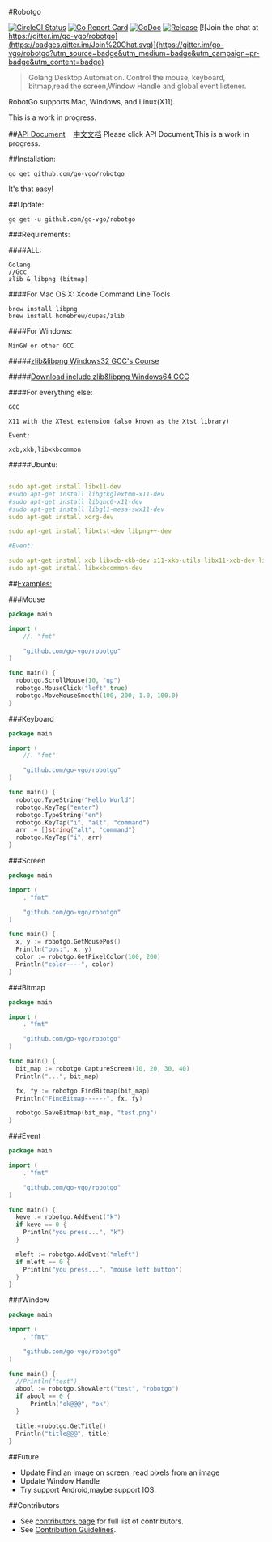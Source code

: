 #Robotgo
<!--<img align="right" src="https://raw.githubusercontent.com/go-vgo/robotgo/master/logo.jpg">-->
<!--[![Build Status](https://travis-ci.org/go-vgo/robotgo.svg)](https://travis-ci.org/go-vgo/robotgo)
[![codecov](https://codecov.io/gh/go-vgo/robotgo/branch/master/graph/badge.svg)](https://codecov.io/gh/go-vgo/robotgo)-->
<!--<a href="https://circleci.com/gh/go-vgo/robotgo/tree/dev"><img src="https://img.shields.io/circleci/project/go-vgo/robotgo/dev.svg" alt="Build Status"></a>-->
[![CircleCI Status](https://circleci.com/gh/go-vgo/robotgo.svg?style=shield)](https://circleci.com/gh/go-vgo/robotgo)
[![Go Report Card](https://goreportcard.com/badge/github.com/go-vgo/robotgo)](https://goreportcard.com/report/github.com/go-vgo/robotgo)
[![GoDoc](https://godoc.org/github.com/go-vgo/robotgo?status.svg)](https://godoc.org/github.com/go-vgo/robotgo)
[![Release](http://github-release-version.herokuapp.com/github/go-vgo/robotgo/release.svg?style=flat)](https://github.com/go-vgo/robotgo/releases/latest)
[![Join the chat at https://gitter.im/go-vgo/robotgo](https://badges.gitter.im/Join%20Chat.svg)](https://gitter.im/go-vgo/robotgo?utm_source=badge&utm_medium=badge&utm_campaign=pr-badge&utm_content=badge)
<!--<a href="https://github.com/go-vgo/robotgo/releases"><img src="https://img.shields.io/badge/%20version%20-%206.0.0%20-blue.svg?style=flat-square" alt="Releases"></a>-->
  
  >Golang Desktop Automation. Control the mouse, keyboard, bitmap,read the screen,Window Handle and global event listener.
  
RobotGo supports Mac, Windows, and Linux(X11).

This is a work in progress.



##[API Document](https://github.com/go-vgo/robotgo/blob/master/doc.md) &nbsp;&nbsp;&nbsp;[中文文档](https://github.com/go-vgo/robotgo/blob/master/doc_zh.md)
  Please click API Document;This is a work in progress.



##Installation:
```
go get github.com/go-vgo/robotgo
```
  It's that easy!

##Update:
```
go get -u github.com/go-vgo/robotgo  
```
###Requirements:

####ALL: 
``` 
Golang
//Gcc
zlib & libpng (bitmap)
```
####For Mac OS X:
    Xcode Command Line Tools
```
brew install libpng
brew install homebrew/dupes/zlib
```    
####For Windows:
```
MinGW or other GCC
```
#####[zlib&libpng Windows32 GCC's Course](https://github.com/go-vgo/Mingw32)

#####[Download include zlib&libpng Windows64 GCC](https://github.com/go-vgo/Mingw)

####For everything else:
```
GCC
    
X11 with the XTest extension (also known as the Xtst library)

Event:
    
xcb,xkb,libxkbcommon
``` 

#####Ubuntu:
```yml

sudo apt-get install libx11-dev
#sudo apt-get install libgtkglextmm-x11-dev
#sudo apt-get install libghc6-x11-dev
#sudo apt-get install libgl1-mesa-swx11-dev
sudo apt-get install xorg-dev

sudo apt-get install libxtst-dev libpng++-dev   

#Event:

sudo apt-get install xcb libxcb-xkb-dev x11-xkb-utils libx11-xcb-dev libxkbcommon-x11-dev
sudo apt-get install libxkbcommon-dev

```
##[Examples:](https://github.com/go-vgo/robotgo/blob/master/example/main.go)

###Mouse

```Go
package main

import (
	//. "fmt"

	"github.com/go-vgo/robotgo"
)

func main() {
  robotgo.ScrollMouse(10, "up")
  robotgo.MouseClick("left",true)
  robotgo.MoveMouseSmooth(100, 200, 1.0, 100.0)
} 
``` 

###Keyboard

```Go
package main

import (
	//. "fmt"

	"github.com/go-vgo/robotgo"
)

func main() {
  robotgo.TypeString("Hello World")
  robotgo.KeyTap("enter")
  robotgo.TypeString("en")
  robotgo.KeyTap("i", "alt", "command")
  arr := []string{"alt", "command"}
  robotgo.KeyTap("i", arr)
} 
```

###Screen

```Go
package main

import (
	. "fmt"

	"github.com/go-vgo/robotgo"
)

func main() {
  x, y := robotgo.GetMousePos()
  Println("pos:", x, y)
  color := robotgo.GetPixelColor(100, 200)
  Println("color----", color)
} 
```

###Bitmap

```Go
package main

import (
	. "fmt"

	"github.com/go-vgo/robotgo"
)

func main() {
  bit_map := robotgo.CaptureScreen(10, 20, 30, 40)
  Println("...", bit_map)

  fx, fy := robotgo.FindBitmap(bit_map)
  Println("FindBitmap------", fx, fy)

  robotgo.SaveBitmap(bit_map, "test.png")
} 
```

###Event

```Go
package main

import (
	. "fmt"

	"github.com/go-vgo/robotgo"
)

func main() {
  keve := robotgo.AddEvent("k")
  if keve == 0 {
    Println("you press...", "k")
  }

  mleft := robotgo.AddEvent("mleft")
  if mleft == 0 {
    Println("you press...", "mouse left button")
  }
} 
```

###Window

```Go
package main

import (
	. "fmt"

	"github.com/go-vgo/robotgo"
)

func main() {
  //Println("test")
  abool := robotgo.ShowAlert("test", "robotgo")
  if abool == 0 {
 	  Println("ok@@@", "ok")
  }

  title:=robotgo.GetTitle()
  Println("title@@@", title)
} 
```

##Future
- Update Find an image on screen, read pixels from an image
- Update Window Handle
- Try support Android,maybe support IOS.

##Contributors

- See [contributors page](https://github.com/go-vgo/robotgo/graphs/contributors) for full list of contributors.
- See [Contribution Guidelines](https://github.com/go-vgo/robotgo/blob/master/CONTRIBUTING.md).
